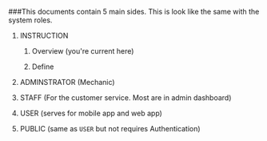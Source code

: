 ###This documents contain 5 main sides. This is look like the same with the system roles.



1. INSTRUCTION

   1. Overview (you're current here)

   2. Define

2. ADMINSTRATOR (Mechanic)

3. STAFF (For the customer service. Most are in admin dashboard)

4. USER (serves for mobile app and web app)

5. PUBLIC (same as `USER` but not requires Authentication)